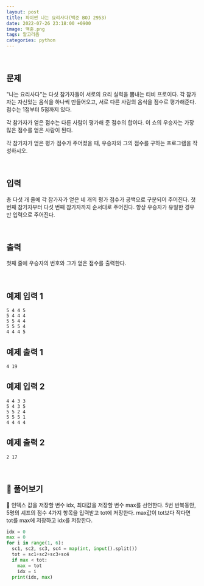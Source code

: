 ```yaml
---
layout: post
title: 파이썬 나는 요리사다(백준 BOJ 2953)
date: 2022-07-26 23:18:00 +0900
image: 백준.png
tags: 알고리즘
categories: python 
---
```


<br>

## 문제

"나는 요리사다"는 다섯 참가자들이 서로의 요리 실력을 뽐내는 티비 프로이다. 각 참가자는 자신있는 음식을 하나씩 만들어오고, 서로 다른 사람의 음식을 점수로 평가해준다. 점수는 1점부터 5점까지 있다.

각 참가자가 얻은 점수는 다른 사람이 평가해 준 점수의 합이다. 이 쇼의 우승자는 가장 많은 점수를 얻은 사람이 된다.

각 참가자가 얻은 평가 점수가 주어졌을 때, 우승자와 그의 점수를 구하는 프로그램을 작성하시오.

<br>

## 입력

총 다섯 개 줄에 각 참가자가 얻은 네 개의 평가 점수가 공백으로 구분되어 주어진다. 첫 번째 참가자부터 다섯 번째 참가자까지 순서대로 주어진다. 항상 우승자가 유일한 경우만 입력으로 주어진다.

<br>

## 출력

첫째 줄에 우승자의 번호와 그가 얻은 점수를 출력한다.

<br>

## 예제 입력 1

```
5 4 4 5
5 4 4 4
5 5 4 4
5 5 5 4
4 4 4 5
```

## 예제 출력 1

```
4 19
```

## 예제 입력 2

```
4 4 3 3
5 4 3 5
5 5 2 4
5 5 5 1
4 4 4 4
```

## 예제 출력 2

```
2 17
```

<br>

## 📝 풀어보기

📌 인덱스 값을 저장할 변수 idx, 최대값을 저장할 변수 max를 선언한다. 5번 반복동안, 5명의 셰프의 점수 4가지 항목을 입력받고 tot에 저장한다. max값이 tot보다 작다면 tot를 max에 저장하고 idx를 저장한다. 

``` python
idx = 0
max = 0
for i in range(1, 6):
  sc1, sc2, sc3, sc4 = map(int, input().split())
  tot = sc1+sc2+sc3+sc4
  if max < tot:
    max = tot
    idx = i
  print(idx, max)
```

